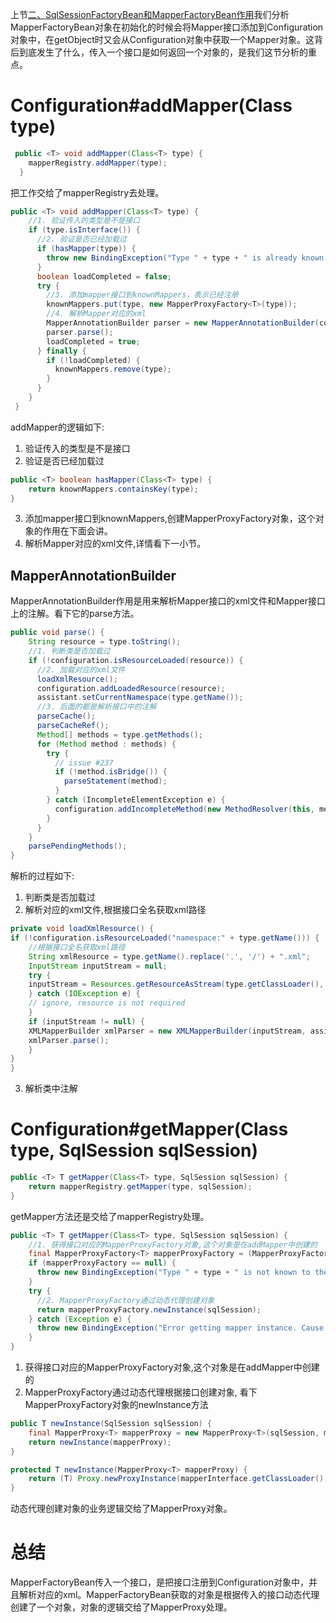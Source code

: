 上节[二、SqlSessionFactoryBean和MapperFactoryBean作用](https://www.jianshu.com/p/3e39a3bf7ccb)我们分析MapperFactoryBean对象在初始化的时候会将Mapper接口添加到Configuration对象中，在getObject时又会从Configuration对象中获取一个Mapper对象。这背后到底发生了什么，传入一个接口是如何返回一个对象的，是我们这节分析的重点。
# Configuration#addMapper(Class<T> type)
```java
 public <T> void addMapper(Class<T> type) {
    mapperRegistry.addMapper(type);
  }
```
把工作交给了mapperRegistry去处理。
```java
public <T> void addMapper(Class<T> type) {
    //1. 验证传入的类型是不是接口
    if (type.isInterface()) {
      //2. 验证是否已经加载过
      if (hasMapper(type)) {
        throw new BindingException("Type " + type + " is already known to the MapperRegistry.");
      }
      boolean loadCompleted = false;
      try {
        //3. 添加mapper接口到knownMappers，表示已经注册
        knownMappers.put(type, new MapperProxyFactory<T>(type));
        //4. 解析Mapper对应的xml
        MapperAnnotationBuilder parser = new MapperAnnotationBuilder(config, type);
        parser.parse();
        loadCompleted = true;
      } finally {
        if (!loadCompleted) {
          knownMappers.remove(type);
        }
      }
    }
 }
```
addMapper的逻辑如下:
1. 验证传入的类型是不是接口
2. 验证是否已经加载过
```java
public <T> boolean hasMapper(Class<T> type) {
    return knownMappers.containsKey(type);
}
```
3. 添加mapper接口到knownMappers,创建MapperProxyFactory对象，这个对象的作用在下面会讲。
4. 解析Mapper对应的xml文件,详情看下一小节。
## MapperAnnotationBuilder
MapperAnnotationBuilder作用是用来解析Mapper接口的xml文件和Mapper接口上的注解。看下它的parse方法。
```java
public void parse() {
    String resource = type.toString();
    //1. 判断类是否加载过
    if (!configuration.isResourceLoaded(resource)) {
      //2. 加载对应的xml文件
      loadXmlResource();
      configuration.addLoadedResource(resource);
      assistant.setCurrentNamespace(type.getName());
      //3. 后面的都是解析接口中的注解
      parseCache();
      parseCacheRef();
      Method[] methods = type.getMethods();
      for (Method method : methods) {
        try {
          // issue #237
          if (!method.isBridge()) {
            parseStatement(method);
          }
        } catch (IncompleteElementException e) {
          configuration.addIncompleteMethod(new MethodResolver(this, method));
        }
      }
    }
    parsePendingMethods();
}
```
解析的过程如下:
1. 判断类是否加载过
2. 解析对应的xml文件,根据接口全名获取xml路径
```java
private void loadXmlResource() {
if (!configuration.isResourceLoaded("namespace:" + type.getName())) {
    //根据接口全名获取xml路径
    String xmlResource = type.getName().replace('.', '/') + ".xml";
    InputStream inputStream = null;
    try {
    inputStream = Resources.getResourceAsStream(type.getClassLoader(), xmlResource);
    } catch (IOException e) {
    // ignore, resource is not required
    }
    if (inputStream != null) {
    XMLMapperBuilder xmlParser = new XMLMapperBuilder(inputStream, assistant.getConfiguration(), xmlResource, configuration.getSqlFragments(), type.getName());
    xmlParser.parse();
    }
}
}
```
3. 解析类中注解
# Configuration#getMapper(Class<T> type, SqlSession sqlSession)
```java
public <T> T getMapper(Class<T> type, SqlSession sqlSession) {
    return mapperRegistry.getMapper(type, sqlSession);
}
```
getMapper方法还是交给了mapperRegistry处理。
```java
public <T> T getMapper(Class<T> type, SqlSession sqlSession) {
    //1. 获得接口对应的MapperProxyFactory对象,这个对象是在addMapper中创建的
    final MapperProxyFactory<T> mapperProxyFactory = (MapperProxyFactory<T>) knownMappers.get(type);
    if (mapperProxyFactory == null) {
      throw new BindingException("Type " + type + " is not known to the MapperRegistry.");
    }
    try {
      //2. MapperProxyFactory通过动态代理创建对象
      return mapperProxyFactory.newInstance(sqlSession);
    } catch (Exception e) {
      throw new BindingException("Error getting mapper instance. Cause: " + e, e);
    }
}
```
1. 获得接口对应的MapperProxyFactory对象,这个对象是在addMapper中创建的
2. MapperProxyFactory通过动态代理根据接口创建对象, 看下MapperProxyFactory对象的newInstance方法
```java
public T newInstance(SqlSession sqlSession) {
    final MapperProxy<T> mapperProxy = new MapperProxy<T>(sqlSession, mapperInterface, methodCache);
    return newInstance(mapperProxy);
}

protected T newInstance(MapperProxy<T> mapperProxy) {
    return (T) Proxy.newProxyInstance(mapperInterface.getClassLoader(), new Class[] { mapperInterface }, mapperProxy);
}
```
动态代理创建对象的业务逻辑交给了MapperProxy对象。

# 总结
MapperFactoryBean传入一个接口，是把接口注册到Configuration对象中，并且解析对应的xml。MapperFactoryBean获取的对象是根据传入的接口动态代理创建了一个对象，对象的逻辑交给了MapperProxy处理。 
